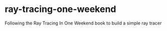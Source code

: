 # ray-tracing-one-weekend
Following the Ray Tracing In One Weekend book to build a simple ray tracer

